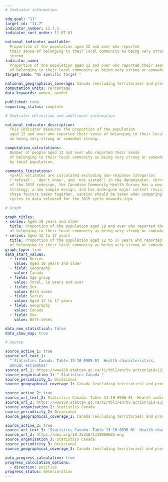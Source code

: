 ```yaml
---
# Indicator information

sdg_goal: "11"
target_id: "11.7"
indicator_number: 11.7.1
indicator_sort_order: 11-07-01

national_indicator_available:
  Proportion of the population aged 12 and over who reported
  their sense of belonging to their local community as being very strong or somewhat
  strong
indicator_name:
  Proportion of the population aged 12 and over who reported their sense
  of belonging to their local community as being very strong or somewhat strong
target_name: "No specific target "

national_geographical_coverage: Canada (excluding territories) and provinces
computation_units: Percentage
data_keywords: women, gender

published: true
reporting_status: complete

# Indicator definition and additional information

national_indicator_description:
  This indicator measures the proportion of the population
  aged 12 and over who reported their sense of belonging to their local community
  as being very strong or somewhat strong.

computation_calculations:
  Number of people aged 12 and over who reported their sense
  of belonging to their local community as being very strong or somewhat strong divided
  by total population.

comments_limitations:
  <p>All estimates are calculated excluding non-response categories
  ('refusal', 'don't know', and 'not stated') in the denominator. <br><br>As a result
  of the 2015 redesign, the Canadian Community Health Survey has a new collection
  strategy, a new sample design, and has undergone major content revisions. With all
  these factors taken together, caution should be taken when comparing data from previous
  cycles to data released for the 2015 cycle onwards.</p>

# Graph

graph_titles:
- series: Aged 18 years and older
  title: Proportion of the population aged 18 and over who reported their sense
  of belonging to their local community as being very strong or somewhat strong
- series: Aged 12 to 17 years
  title: Proportion of the population aged 12 to 17 years who reported their sense
  of belonging to their local community as being very strong or somewhat strong
graph_type: line
data_start_values:
  - field: Series
    value: Aged 18 years and older
  - field: Geography
    value: Canada
  - field: Age group
    value: Total, 18 years and over
  - field: Sex
    value: Both sexes
  - field: Series
    value: Aged 12 to 17 years
  - field: Geography
    value: Canada
  - field: Sex
    value: Both sexes

data_non_statistical: false
data_show_map: true

# Source

source_active_1: true
source_url_text_1:
  " Statistics Canada. Table 13-10-0905-01  Health characteristics,
  annual estimates"
source_url_1: https://www150.statcan.gc.ca/t1/tbl1/en/tv.action?pid=1310090501
source_organisation_1: " Statistics Canada "
source_periodicity_1: Occasional
source_geographical_coverage_1: Canada (excluding territories) and provinces

source_active_2: true
source_url_text_2: Statistics Canada. Table 13-10-0906-01  Health indicator statistics, annual estimates, by household income quintile and highest level of education
source_url_2: https://www150.statcan.gc.ca/t1/tbl1/en/tv.action?pid=1310090601
source_organisation_2: Statistics Canada
source_periodicity_2: Occasional
source_geographical_coverage_2: Canada (excluding territories) and provinces

source_active_3: true
source_url_text_3: 'Statistics Canada. Table 13-10-0096-01  Health characteristics, annual estimates, inactive'
source_url_3: https://doi.org/10.25318/1310009601-eng
source_organisation_3: Statistics Canada
source_periodicity_3: Occasional
source_geographical_coverage_3: Canada (excluding territories) and provinces

auto_progress_calculation: true
progress_calculation_options:
  - direction: positive
progress_status: deterioration
---
```

